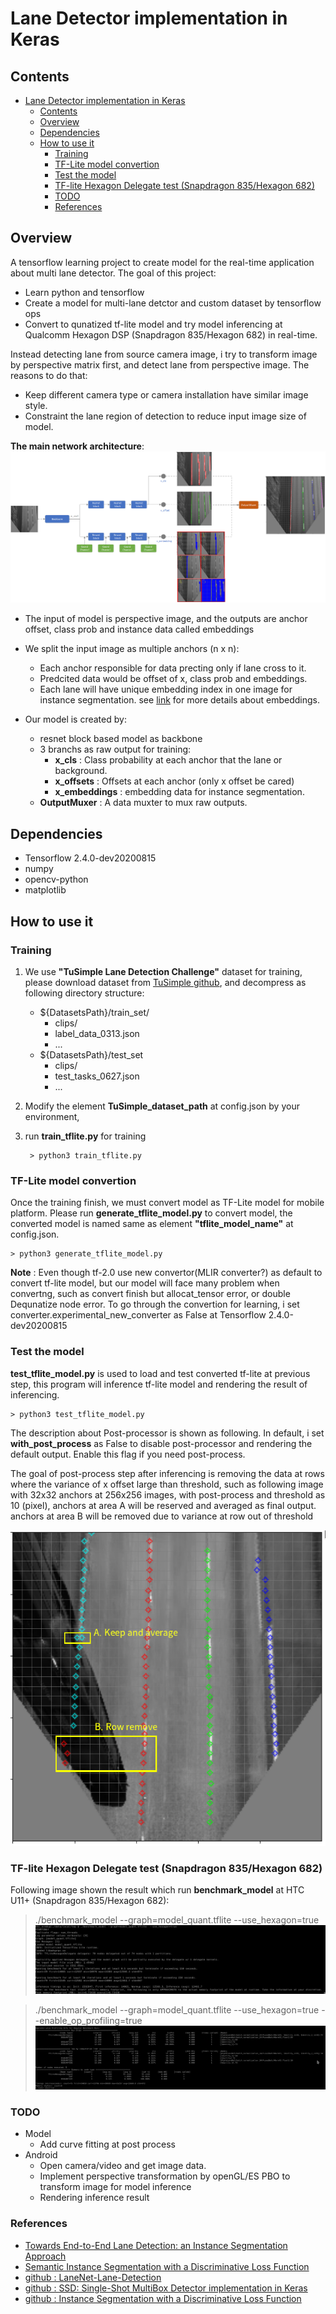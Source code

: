# Lane Detector implementation in Keras

## Contents
- [Lane Detector implementation in Keras](#lane-detector-implementation-in-keras)
  - [Contents](#contents)
  - [Overview](#overview)
  - [Dependencies](#dependencies)
  - [How to use it](#how-to-use-it)
    - [Training](#training)
    - [TF-Lite model convertion](#tf-lite-model-convertion)
    - [Test the model](#test-the-model)
    - [TF-lite Hexagon Delegate test (Snapdragon 835/Hexagon 682)](#tf-lite-hexagon-delegate-test-snapdragon-835hexagon-682)
    - [TODO](#todo)
    - [References](#references)


## Overview
A tensorflow learning project to create model for the real-time application about multi lane detector.
The goal of this project:
- Learn python and tensorflow
- Create a model for multi-lane detctor and custom dataset by tensorflow ops
- Convert to qunatized tf-lite model and try model inferencing at Qualcomm Hexagon DSP (Snapdragon 835/Hexagon 682) in real-time.

Instead detecting lane from source camera image, i try to transform image by perspective matrix first, and detect lane from perspective image.
The reasons to do that:
- Keep different camera type or camera installation have similar image style.
- Constraint the lane region of detection to reduce input image size of model.

<b>The main network architecture</b>:
![](images/model_arch.png) 

- The input of model is perspective image, and the outputs are anchor offset, class prob and instance data called embeddings
- We split the input image as multiple anchors (n x n):
  - Each anchor responsible for data precting only if lane cross to it.
  - Predcited data would be offset of x, class prob and embeddings.
  - Each lane will have unique embedding index in one image for instance segmentation. see [link](https://arxiv.org/abs/1708.02551) for more details about  embeddings.

- Our model is created by:
  -  resnet block based model as backbone
  -  3 branchs as raw output for training:
     - <b>x_cls</b> : Class probability at each anchor that the lane or background.
     - <b>x_offsets</b> :  Offsets at each anchor (only x offset be cared)
     - <b>x_embeddings</b> : embedding data for instance segmentation.
  - <b>OutputMuxer</b> : A data muxter to mux raw outputs.

## Dependencies
- Tensorflow 2.4.0-dev20200815
- numpy
- opencv-python
- matplotlib

## How to use it

### Training
1. We use <b>"TuSimple Lane Detection Challenge"</b> dataset for training, please download dataset from [TuSimple github](https://github.com/TuSimple/tusimple-benchmark/tree/master/doc/lane_detection), and decompress as following directory structure:
     - ${DatasetsPath}/train_set/
       - clips/
       - label_data_0313.json
       - ...
     - ${DatasetsPath}/test_set
       - clips/
       - test_tasks_0627.json
       - ...

2. Modify the element <b>TuSimple_dataset_path</b> at config.json by your environment, 
3. run <b>train_tflite.py</b> for training

        > python3 train_tflite.py

### TF-Lite model convertion
Once the training finish, we must convert model as TF-Lite model for mobile platform. Please run <b>generate_tflite_model.py</b> to convert model, the converted model is named same as element <b>"tflite_model_name"</b> at config.json.

    > python3 generate_tflite_model.py

<b>Note</b> : Even though tf-2.0 use new convertor(MLIR converter?) as default to convert tf-lite model, but our model will face many problem when convertng, such as convert finish but allocat_tensor error, or double Dequnatize node error. To go through the convertion for learning, i set converter.experimental_new_converter as False at Tensorflow 2.4.0-dev20200815


### Test the model
<b>test_tflite_model.py</b> is used to load and test converted tf-lite at previous step, this program will inference tf-lite model and rendering the result of inferencing.

    > python3 test_tflite_model.py

The description about Post-processor is shown as following. In default, i set <b>with_post_process</b> as False to disable post-processor and rendering the default output. Enable this flag if you need post-process.

The goal of post-process step after inferencing is removing the data at rows where the variance of x offset large than threshold, such as following image with 32x32 anchors at 256x256 images, with post-process and threshold as 10 (pixel), anchors at area A will be reserved and averaged as final output. anchors at area B will be removed due to variance at row out of threshold


![](images/post_process_at_test.png) 


### TF-lite Hexagon Delegate test (Snapdragon 835/Hexagon 682)
Following image shown the result which run <b>benchmark_model</b> at HTC U11+ (Snapdragon 835/Hexagon 682):
> ./benchmark_model --graph=model_quant.tflite  --use_hexagon=true
> ![](images/benchmark_model.png) 

> ./benchmark_model --graph=model_quant.tflite  --use_hexagon=true --enable_op_profiling=true
>![](images/benchmark_model_with_op_profiling.png) 


### TODO
- Model
  - Add curve fitting at post process
- Android
  - Open camera/video and get image data.
  - Implement perspective transformation by openGL/ES PBO to transform image for model inference
  - Rendering inference result



### References
- [Towards End-to-End Lane Detection: an Instance Segmentation Approach](https://arxiv.org/abs/1802.05591)
- [Semantic Instance Segmentation with a Discriminative Loss Function](https://arxiv.org/abs/1708.02551)
- [github : LaneNet-Lane-Detection](https://github.com/MaybeShewill-CV/lanenet-lane-detection)
- [github : SSD: Single-Shot MultiBox Detector implementation in Keras](https://github.com/pierluigiferrari/ssd_keras#overview)
- [github : Instance Segmentation with a Discriminative Loss Function](https://github.com/hq-jiang/instance-segmentation-with-discriminative-loss-tensorflow)



